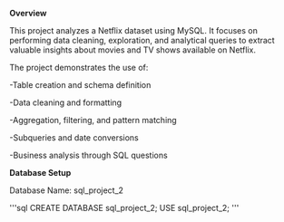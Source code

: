 **Overview**

This project analyzes a Netflix dataset using MySQL. It focuses on performing data cleaning, exploration, and analytical queries to extract valuable insights about movies and TV shows available on Netflix.

The project demonstrates the use of:

-Table creation and schema definition

-Data cleaning and formatting

-Aggregation, filtering, and pattern matching

-Subqueries and date conversions

-Business analysis through SQL questions

**Database Setup**

Database Name: sql_project_2

'''sql
CREATE DATABASE sql_project_2;
USE sql_project_2;
'''
